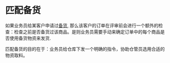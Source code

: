 # 匹配备货

如果业务员给某客户申请过[备货][customer-hoard], 那么该客户的订单在评审前会进行一个额外的检查：检查之前是否备货过该商品。是则业务员需要手动来确定订单中的每个商品是否使用备货物资来发货.

匹配备货的目的在于：业务员给仓库下发一个明确的指令，协助仓管员选用合适的物资取料。

[customer-hoard]: /customer/hoard.md
